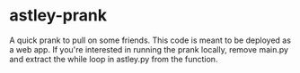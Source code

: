 # astley-prank
A quick prank to pull on some friends.
This code is meant to be deployed as a web app. If you're interested in running the prank locally, remove main.py and extract the while loop in astley.py from the function.
